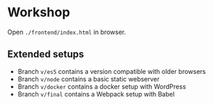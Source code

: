 # Workshop

Open `./frontend/index.html` in browser.

## Extended setups

- Branch `v/es5` contains a version compatible with older browsers
- Branch `v/node` contains a basic static webserver
- Branch `v/docker` contains a docker setup with WordPress
- Branch `v/final` contains a Webpack setup with Babel

